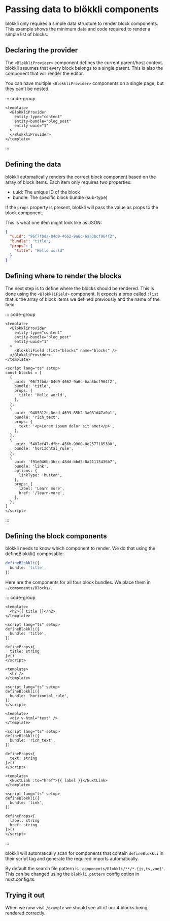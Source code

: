 # Passing data to blökkli components

blökkli only requires a simple data structure to render block components. This
example shows the minimum data and code required to render a simple list of
blocks.

## Declaring the provider

The `<BlokkliProvider>` component defines the current parent/host context.
blökkli assumes that every block belongs to a single parent. This is also the
component that will render the editor.

You can have multiple `<BlokkliProvider>` components on a single page, but they
can't be nested.

::: code-group

```vue [~/pages/example.vue]
<template>
  <BlokkliProvider
    entity-type="content"
    entity-bundle="blog_post"
    entity-uuid="1"
  >
  </BlokkliProvider>
</template>
```

:::

## Defining the data

blökkli automatically renders the correct block component based on the array of
block items. Each item only requires two properties:

- uuid: The unique ID of the block
- bundle: The specific block bundle (sub-type)

If the `props` property is present, blökkli will pass the value as props to the
block component.

This is what one item might look like as JSON:

```json
{
  "uuid": "96f7fbda-04d9-4662-9a6c-6aa3bcf964f2",
  "bundle": "title",
  "props": {
    "title": "Hello world"
  }
}
```

## Defining where to render the blocks

The next step is to define where the blocks should be rendered. This is done
using the `<BlokkliField>` component. It expects a prop called `:list` that is
the array of block items we defined previously and the name of the field.

::: code-group

```vue [~/pages/example.vue]
<template>
  <BlokkliProvider
    entity-type="content"
    entity-bundle="blog_post"
    entity-uuid="1"
  >
    <BlokkliField :list="blocks" name="blocks" />
  </BlokkliProvider>
</template>

<script lang="ts" setup>
const blocks = [
  {
    uuid: '96f7fbda-04d9-4662-9a6c-6aa3bcf964f2',
    bundle: 'title',
    props: {
      title: 'Hello world',
    },
  },
  {
    uuid: '9485812c-0ecd-4699-85b2-3a031d47a0a1',
    bundle: 'rich_text',
    props: {
      text: '<p>Lorem ipsum dolor sit amet</p>',
    },
  },
  {
    uuid: '5407ef47-dfbc-456b-9900-8e2577185380',
    bundle: 'horizontal_rule',
  },
  {
    uuid: 'f91e046b-3bcc-48dd-bbd5-8a21115436b7',
    bundle: 'link',
    options: {
      linkType: 'button',
    },
    props: {
      label: 'Learn more',
      href: '/learn-more',
    },
  },
]
</script>
```

:::

## Defining the block components

blökkli needs to know which component to render. We do that using the
defineBlokkli() composable:

```typescript
defineBlokkli({
  bundle: 'title',
})
```

Here are the components for all four block bundles. We place them in
`~/components/Blocks/`.

::: code-group

```vue [Title.vue]
<template>
  <h2>{{ title }}</h2>
</template>

<script lang="ts" setup>
defineBlokkli({
  bundle: 'title',
})

defineProps<{
  title: string
}>()
</script>
```

```vue [HorizontalRule.vue]
<template>
  <hr />
</template>

<script lang="ts" setup>
defineBlokkli({
  bundle: 'horizontal_rule',
})
</script>
```

```vue [Text.vue]
<template>
  <div v-html="text" />
</template>

<script lang="ts" setup>
defineBlokkli({
  bundle: 'rich_text',
})

defineProps<{
  text: string
}>()
</script>
```

```vue [Link.vue]
<template>
  <NuxtLink :to="href">{{ label }}</NuxtLink>
</template>

<script lang="ts" setup>
defineBlokkli({
  bundle: 'link',
})

defineProps<{
  label: string
  href: string
}>()
</script>
```

:::

blökkli will automatically scan for components that contain `defineBlokkli` in
their script tag and generate the required imports automatically.

By default the search file pattern is `'components/Blokkli/**/*.{js,ts,vue}'`.
This can be changed using the `blokkli.pattern` config option in nuxt.config.ts.

## Trying it out

When we now visit `/example` we should see all of our 4 blocks being rendered
correctly.
